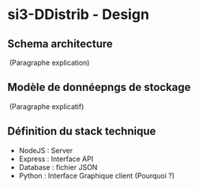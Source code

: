 # si3-DDistrib - Design

## Schema architecture
<img href="./assets/schema_architecture.png" with="100px" />
(Paragraphe explication)

## Modèle de donnéepngs de stockage
<img href="./assets/data_model." with="100px" />
(Paragraphe explicatif)

## Définition du stack technique
- NodeJS : Server
- Express : Interface API
- Database : fichier JSON
- Python : Interface Graphique client
(Pourquoi ?)